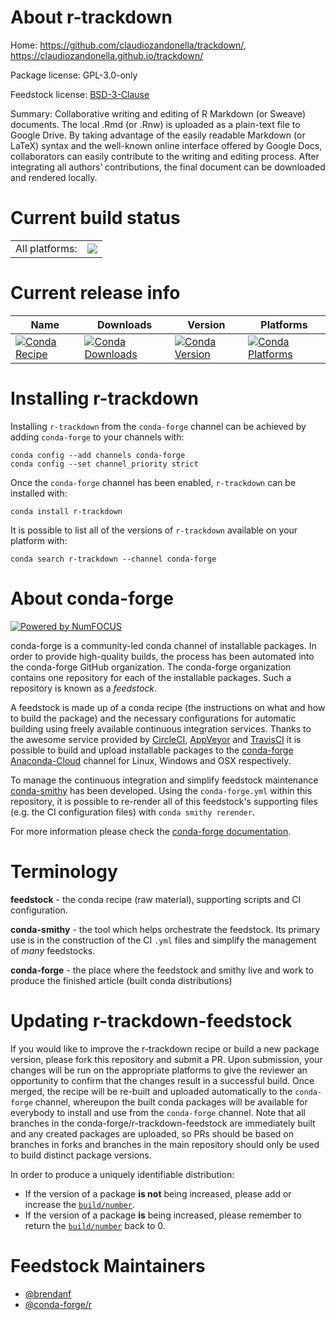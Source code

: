 About r-trackdown
=================

Home: https://github.com/claudiozandonella/trackdown/, https://claudiozandonella.github.io/trackdown/

Package license: GPL-3.0-only

Feedstock license: [BSD-3-Clause](https://github.com/conda-forge/r-trackdown-feedstock/blob/master/LICENSE.txt)

Summary: Collaborative writing and editing of R Markdown (or Sweave) documents. The local .Rmd (or .Rnw) is uploaded as a plain-text file to Google Drive. By taking advantage of the easily readable Markdown (or LaTeX) syntax and the well-known online interface offered by Google Docs, collaborators can easily contribute to the writing and editing process. After integrating all authors’ contributions, the final document can be downloaded and rendered locally.

Current build status
====================


<table><tr><td>All platforms:</td>
    <td>
      <a href="https://dev.azure.com/conda-forge/feedstock-builds/_build/latest?definitionId=13702&branchName=master">
        <img src="https://dev.azure.com/conda-forge/feedstock-builds/_apis/build/status/r-trackdown-feedstock?branchName=master">
      </a>
    </td>
  </tr>
</table>

Current release info
====================

| Name | Downloads | Version | Platforms |
| --- | --- | --- | --- |
| [![Conda Recipe](https://img.shields.io/badge/recipe-r--trackdown-green.svg)](https://anaconda.org/conda-forge/r-trackdown) | [![Conda Downloads](https://img.shields.io/conda/dn/conda-forge/r-trackdown.svg)](https://anaconda.org/conda-forge/r-trackdown) | [![Conda Version](https://img.shields.io/conda/vn/conda-forge/r-trackdown.svg)](https://anaconda.org/conda-forge/r-trackdown) | [![Conda Platforms](https://img.shields.io/conda/pn/conda-forge/r-trackdown.svg)](https://anaconda.org/conda-forge/r-trackdown) |

Installing r-trackdown
======================

Installing `r-trackdown` from the `conda-forge` channel can be achieved by adding `conda-forge` to your channels with:

```
conda config --add channels conda-forge
conda config --set channel_priority strict
```

Once the `conda-forge` channel has been enabled, `r-trackdown` can be installed with:

```
conda install r-trackdown
```

It is possible to list all of the versions of `r-trackdown` available on your platform with:

```
conda search r-trackdown --channel conda-forge
```


About conda-forge
=================

[![Powered by NumFOCUS](https://img.shields.io/badge/powered%20by-NumFOCUS-orange.svg?style=flat&colorA=E1523D&colorB=007D8A)](http://numfocus.org)

conda-forge is a community-led conda channel of installable packages.
In order to provide high-quality builds, the process has been automated into the
conda-forge GitHub organization. The conda-forge organization contains one repository
for each of the installable packages. Such a repository is known as a *feedstock*.

A feedstock is made up of a conda recipe (the instructions on what and how to build
the package) and the necessary configurations for automatic building using freely
available continuous integration services. Thanks to the awesome service provided by
[CircleCI](https://circleci.com/), [AppVeyor](https://www.appveyor.com/)
and [TravisCI](https://travis-ci.com/) it is possible to build and upload installable
packages to the [conda-forge](https://anaconda.org/conda-forge)
[Anaconda-Cloud](https://anaconda.org/) channel for Linux, Windows and OSX respectively.

To manage the continuous integration and simplify feedstock maintenance
[conda-smithy](https://github.com/conda-forge/conda-smithy) has been developed.
Using the ``conda-forge.yml`` within this repository, it is possible to re-render all of
this feedstock's supporting files (e.g. the CI configuration files) with ``conda smithy rerender``.

For more information please check the [conda-forge documentation](https://conda-forge.org/docs/).

Terminology
===========

**feedstock** - the conda recipe (raw material), supporting scripts and CI configuration.

**conda-smithy** - the tool which helps orchestrate the feedstock.
                   Its primary use is in the construction of the CI ``.yml`` files
                   and simplify the management of *many* feedstocks.

**conda-forge** - the place where the feedstock and smithy live and work to
                  produce the finished article (built conda distributions)


Updating r-trackdown-feedstock
==============================

If you would like to improve the r-trackdown recipe or build a new
package version, please fork this repository and submit a PR. Upon submission,
your changes will be run on the appropriate platforms to give the reviewer an
opportunity to confirm that the changes result in a successful build. Once
merged, the recipe will be re-built and uploaded automatically to the
`conda-forge` channel, whereupon the built conda packages will be available for
everybody to install and use from the `conda-forge` channel.
Note that all branches in the conda-forge/r-trackdown-feedstock are
immediately built and any created packages are uploaded, so PRs should be based
on branches in forks and branches in the main repository should only be used to
build distinct package versions.

In order to produce a uniquely identifiable distribution:
 * If the version of a package **is not** being increased, please add or increase
   the [``build/number``](https://docs.conda.io/projects/conda-build/en/latest/resources/define-metadata.html#build-number-and-string).
 * If the version of a package **is** being increased, please remember to return
   the [``build/number``](https://docs.conda.io/projects/conda-build/en/latest/resources/define-metadata.html#build-number-and-string)
   back to 0.

Feedstock Maintainers
=====================

* [@brendanf](https://github.com/brendanf/)
* [@conda-forge/r](https://github.com/conda-forge/r/)

